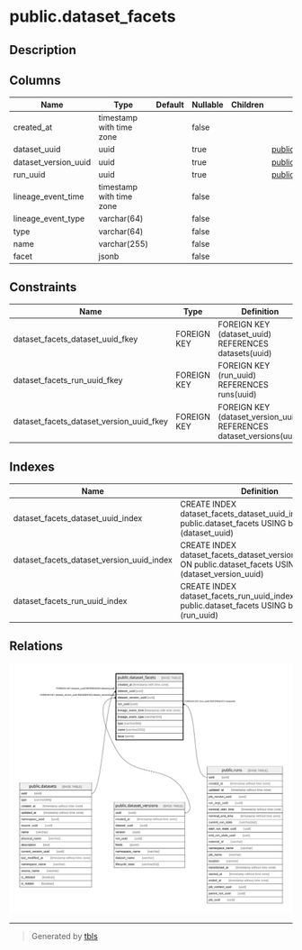 # public.dataset_facets

## Description

## Columns

| Name | Type | Default | Nullable | Children | Parents | Comment |
| ---- | ---- | ------- | -------- | -------- | ------- | ------- |
| created_at | timestamp with time zone |  | false |  |  |  |
| dataset_uuid | uuid |  | true |  | [public.datasets](public.datasets.md) |  |
| dataset_version_uuid | uuid |  | true |  | [public.dataset_versions](public.dataset_versions.md) |  |
| run_uuid | uuid |  | true |  | [public.runs](public.runs.md) |  |
| lineage_event_time | timestamp with time zone |  | false |  |  |  |
| lineage_event_type | varchar(64) |  | false |  |  |  |
| type | varchar(64) |  | false |  |  |  |
| name | varchar(255) |  | false |  |  |  |
| facet | jsonb |  | false |  |  |  |

## Constraints

| Name | Type | Definition |
| ---- | ---- | ---------- |
| dataset_facets_dataset_uuid_fkey | FOREIGN KEY | FOREIGN KEY (dataset_uuid) REFERENCES datasets(uuid) |
| dataset_facets_run_uuid_fkey | FOREIGN KEY | FOREIGN KEY (run_uuid) REFERENCES runs(uuid) |
| dataset_facets_dataset_version_uuid_fkey | FOREIGN KEY | FOREIGN KEY (dataset_version_uuid) REFERENCES dataset_versions(uuid) |

## Indexes

| Name | Definition |
| ---- | ---------- |
| dataset_facets_dataset_uuid_index | CREATE INDEX dataset_facets_dataset_uuid_index ON public.dataset_facets USING btree (dataset_uuid) |
| dataset_facets_dataset_version_uuid_index | CREATE INDEX dataset_facets_dataset_version_uuid_index ON public.dataset_facets USING btree (dataset_version_uuid) |
| dataset_facets_run_uuid_index | CREATE INDEX dataset_facets_run_uuid_index ON public.dataset_facets USING btree (run_uuid) |

## Relations

![er](public.dataset_facets.svg)

---

> Generated by [tbls](https://github.com/k1LoW/tbls)
